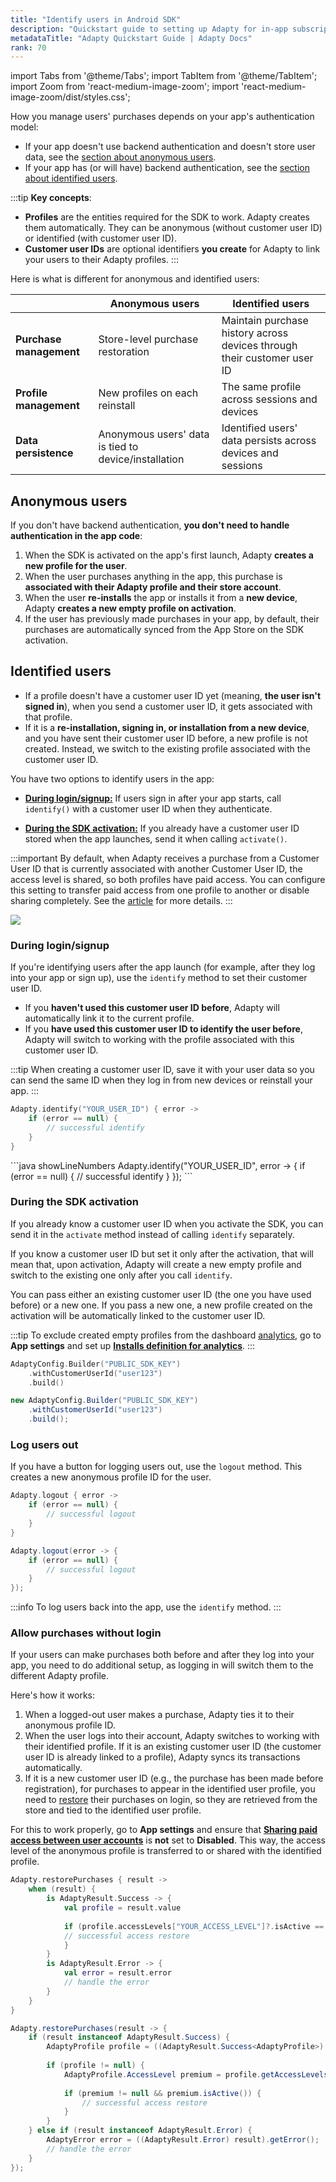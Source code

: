 ```yaml
---
title: "Identify users in Android SDK"
description: "Quickstart guide to setting up Adapty for in-app subscription management in Android."
metadataTitle: "Adapty Quickstart Guide | Adapty Docs"
rank: 70
---
```

import Tabs from '@theme/Tabs';
import TabItem from '@theme/TabItem';
import Zoom from 'react-medium-image-zoom';
import 'react-medium-image-zoom/dist/styles.css';

How you manage users' purchases depends on your app's authentication model:
- If your app doesn't use backend authentication and doesn't store user data, see the [section about anonymous users](#anonymous-users).
- If your app has (or will have) backend authentication, see the [section about identified users](#identified-users).

:::tip
**Key concepts**:
- **Profiles** are the entities required for the SDK to work. Adapty creates them automatically. They can be anonymous (without customer user ID) or identified (with customer user ID).
- **Customer user IDs** are optional identifiers **you create** for Adapty to link your users to their Adapty profiles.
:::

Here is what is different for anonymous and identified users:

|                         | Anonymous users                                      | Identified users                                                        |
|-------------------------|------------------------------------------------------|-------------------------------------------------------------------------|
| **Purchase management** | Store-level purchase restoration                     | Maintain purchase history across devices through their customer user ID |
| **Profile management**  | New profiles on each reinstall                       | The same profile across sessions and devices                            |
| **Data persistence**    | Anonymous users' data is tied to device/installation | Identified users' data persists across devices and sessions             |


## Anonymous users

If you don't have backend authentication, **you don't need to handle authentication in the app code**:

1. When the SDK is activated on the app's first launch, Adapty **creates a new profile for the user**.
2. When the user purchases anything in the app, this purchase is **associated with their Adapty profile and their store account**.
3. When the user **re-installs** the app or installs it from a **new device**, Adapty **creates a new empty profile on activation**.
4. If the user has previously made purchases in your app, by default, their purchases are automatically synced from the App Store on the SDK activation.

## Identified users

- If a profile doesn't have a customer user ID yet (meaning, **the user isn't signed in**), when you send a customer user ID, it gets associated with that profile.
- If it is a **re-installation, signing in, or installation from a new device**, and you have sent their customer user ID before, a new profile is not created. Instead, we switch to the existing profile associated with the customer user ID.

You have two options to identify users in the app:

- [**During login/signup:**](#during-loginsignup) If users sign in after your app starts, call `identify()` with a customer user ID when they authenticate.

- [**During the SDK activation:**](#during-the-sdk-activation) If you already have a customer user ID stored when the app launches, send it when calling `activate()`.

:::important
By default, when Adapty receives a purchase from a Customer User ID that is currently associated with another Customer User ID, the access level is shared, so both profiles have paid access. You can configure this setting to transfer paid access from one profile to another or disable sharing completely. See the [article](general#6-sharing-purchases-between-user-accounts) for more details.
:::

<Zoom>
  <img src={require('./img/identify-diagram.webp').default}
  style={{
    border: '1px solid #727272', /* border width and color */
    width: '700px', /* image width */
    display: 'block', /* for alignment */
    margin: '0 auto' /* center alignment */
  }}
/>
</Zoom>

### During login/signup

If you're identifying users after the app launch (for example, after they log into your app or sign up), use the `identify` method to set their customer user ID.

- If you **haven't used this customer user ID before**, Adapty will automatically link it to the current profile.
- If you **have used this customer user ID to identify the user before**, Adapty will switch to working with the profile associated with this customer user ID.

:::tip
When creating a customer user ID, save it with your user data so you can send the same ID when they log in from new devices or reinstall your app.
:::

<Tabs groupId="current-os" queryString>
<TabItem value="kotlin" label="Kotlin" default>

```kotlin showLineNumbers
Adapty.identify("YOUR_USER_ID") { error ->
    if (error == null) {
        // successful identify
    }
}
```

</TabItem>
<TabItem value="java" label="Java" default>
```java showLineNumbers
Adapty.identify("YOUR_USER_ID", error -> {
    if (error == null) {
        // successful identify
    }
});
```
</TabItem>
</Tabs>

### During the SDK activation

If you already know a customer user ID when you activate the SDK, you can send it in the `activate` method instead of calling `identify` separately.

If you know a customer user ID but set it only after the activation, that will mean that, upon activation, Adapty will create a new empty profile and switch to the existing one only after you call `identify`.

You can pass either an existing customer user ID (the one you have used before) or a new one. If you pass a new one, a new profile created on the activation will be automatically linked to the customer user ID.

:::tip
To exclude created empty profiles from the dashboard [analytics](analytics-charts.md), go to **App settings** and set up [**Installs definition for analytics**](general#4-installs-definition-for-analytics).
:::

<Tabs>
<TabItem value="kotlin" label="Kotlin" default>

```kotlin showLineNumbers
AdaptyConfig.Builder("PUBLIC_SDK_KEY")
    .withCustomerUserId("user123")
    .build()
```
</TabItem>
<TabItem value="java" label="Java" default>

```java showLineNumbers
new AdaptyConfig.Builder("PUBLIC_SDK_KEY")
    .withCustomerUserId("user123")
    .build();
```
</TabItem>
</Tabs>


### Log users out

If you have a button for logging users out, use the `logout` method. This creates a new anonymous profile ID for the user.

<Tabs groupId="current-os" queryString>
<TabItem value="kotlin" label="Kotlin" default>

```kotlin showLineNumbers
Adapty.logout { error ->
    if (error == null) {
        // successful logout
    }
}
```

</TabItem>
<TabItem value="java" label="Java" default>

```java showLineNumbers
Adapty.logout(error -> {
    if (error == null) {
        // successful logout
    }
});
```
</TabItem>
</Tabs>

:::info
To log users back into the app, use the `identify` method.
:::

### Allow purchases without login

If your users can make purchases both before and after they log into your app, you need to do additional setup, as logging in will switch them to the different Adapty profile.

Here's how it works:
1. When a logged-out user makes a purchase, Adapty ties it to their anonymous profile ID.
2. When the user logs into their account, Adapty switches to working with their identified profile. If it is an existing customer user ID (the customer user ID is already linked to a profile), Adapty syncs its transactions automatically.
3. If it is a new customer user ID (e.g., the purchase has been made before registration), for purchases to appear in the identified user profile, you need to [restore](android-restore-purchase.md) their purchases on login, so they are retrieved from the store and tied to the identified user profile.

For this to work properly, go to **App settings** and ensure that [**Sharing paid access between user accounts**](general#6-sharing-purchases-between-user-accounts) is **not** set to **Disabled**. This way, the access level of the anonymous profile is transferred to or shared with the identified profile.

<Tabs groupId="current-os" queryString>

<TabItem value="kotlin" label="Kotlin" default>

```kotlin showLineNumbers
Adapty.restorePurchases { result ->
    when (result) {
        is AdaptyResult.Success -> {
            val profile = result.value
                      
            if (profile.accessLevels["YOUR_ACCESS_LEVEL"]?.isActive == true) {
            // successful access restore
            }
        }
        is AdaptyResult.Error -> {
            val error = result.error
            // handle the error
        }
    }
}
```
</TabItem>
<TabItem value="java" label="Java" default>

```java showLineNumbers
Adapty.restorePurchases(result -> {
    if (result instanceof AdaptyResult.Success) {
        AdaptyProfile profile = ((AdaptyResult.Success<AdaptyProfile>) result).getValue();
        
        if (profile != null) {
            AdaptyProfile.AccessLevel premium = profile.getAccessLevels().get("YOUR_ACCESS_LEVEL");
            
            if (premium != null && premium.isActive()) {
                // successful access restore
            }
        }
    } else if (result instanceof AdaptyResult.Error) {
        AdaptyError error = ((AdaptyResult.Error) result).getError();
        // handle the error
    }
});
```
</TabItem>

</Tabs>